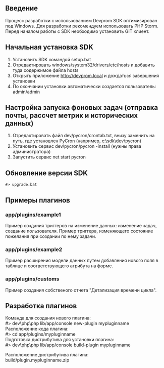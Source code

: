 ## Введение
Процесс разработки с использованием Devprom SDK оптимизирован под Windows.
Для разработки рекомендуем использовать PHP Storm.   
Перед началом работы с SDK необходимо установить GIT клиент.

## Начальная установка SDK
1. Установить SDK командой setup.bat
2. Отредактировать windows/system32/drivers/etc/hosts и добавить туда содержимое файла hosts
3. Открыть приложение http://devprom.local и дождаться завершения установки
4. По окончании установки автоматически создается пользователь: admin/admin

## Настройка запуска фоновых задач (отправка почты, рассчет метрик и исторических данных)
1. Отредактировать файл dev/pycron/crontab.txt, внизу заменить <specify-working-dir-here> на путь, где установлен PyCron (например, c:\sdk\dev\pycron)
2. Установить сервис dev/pycron/pycron -install (нужны права администратора)
3. Запустить сервис net start pycron

## Обновление версии SDK
    #> upgrade.bat

## Примеры плагинов
### app/plugins/example1
Пример создания триггеров на изменение данных: изменение задач, создание пользователя.
Пример триггера, изменяющего состояние пожелания при создании по нему задачи.
### app/plugins/example2 
Пример расширения модели данных путем добавления нового поля в таблице и соответствующего атрибута на форме.
### app/plugins/customs
Пример создания собственого отчета "Детализация времени цикла".

## Разработка плагинов
Команда для создания нового плагина:   
    #> dev\php\php lib/app/console new-plugin mypluginname   
Расположение кода плагина:   
    #> cd app/plugins/mypluginname   
Подготовка дистрибутива для установки плагина:   
    #> dev\php\php lib/app/console build-plugin mypluginname   
       
Расположение дистрибутива плагина:    
    build/plugin.mypluginname.zip   

